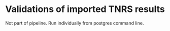 # Validations of imported TNRS results

Not part of pipeline. Run individually from postgres command line.